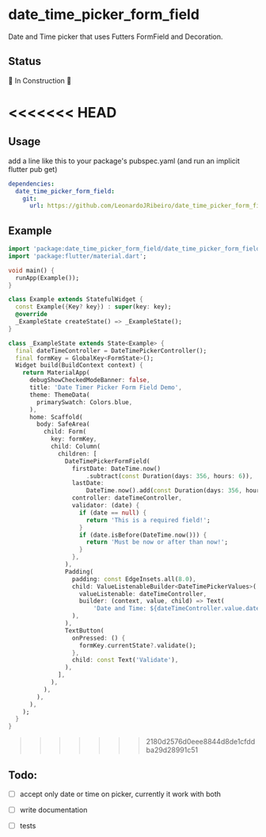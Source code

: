 # date_time_picker_form_field
Date and Time picker that uses Futters FormField and Decoration.

## Status

🚧 In Construction 🚧

<<<<<<< HEAD
=======
## Usage
add a line like this to your package's pubspec.yaml (and run an implicit flutter pub get)
```yaml
dependencies:
  date_time_picker_form_field: 
    git:
      url: https://github.com/LeonardoJRibeiro/date_time_picker_form_field
```


## Example

```dart
import 'package:date_time_picker_form_field/date_time_picker_form_field.dart';
import 'package:flutter/material.dart';

void main() {
  runApp(Example());
}

class Example extends StatefulWidget {
  const Example({Key? key}) : super(key: key);
  @override
  _ExampleState createState() => _ExampleState();
}

class _ExampleState extends State<Example> {
  final dateTimeController = DateTimePickerController();
  final formKey = GlobalKey<FormState>();
  Widget build(BuildContext context) {
    return MaterialApp(
      debugShowCheckedModeBanner: false,
      title: 'Date Timer Picker Form Field Demo',
      theme: ThemeData(
        primarySwatch: Colors.blue,
      ),
      home: Scaffold(
        body: SafeArea(
          child: Form(
            key: formKey,
            child: Column(
              children: [
                DateTimePickerFormField(
                  firstDate: DateTime.now()
                      .subtract(const Duration(days: 356, hours: 6)),
                  lastDate:
                      DateTime.now().add(const Duration(days: 356, hours: 6)),
                  controller: dateTimeController,
                  validator: (date) {
                    if (date == null) {
                      return 'This is a required field!';
                    }
                    if (date.isBefore(DateTime.now())) {
                      return 'Must be now or after than now!';
                    }
                  },
                ),
                Padding(
                  padding: const EdgeInsets.all(8.0),
                  child: ValueListenableBuilder<DateTimePickerValues>(
                    valueListenable: dateTimeController,
                    builder: (context, value, child) => Text(
                        'Date and Time: ${dateTimeController.value.date} | ${dateTimeController.value.time}\nDate and Time in a single object: ${dateTimeController.dateAndTime}'),
                  ),
                ),
                TextButton(
                  onPressed: () {
                    formKey.currentState?.validate();
                  },
                  child: const Text('Validate'),
                ),
              ],
            ),
          ),
        ),
      ),
    );
  }
}
```

>>>>>>> 2180d2576d0eee8844d8de1cfddba29d28991c51

## Todo:
-  [ ] accept only date or time on picker, currently it work with both
-  [ ] write documentation
-  [ ] tests


